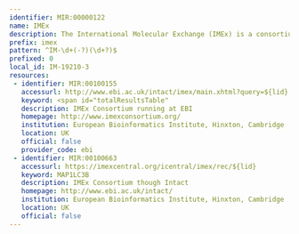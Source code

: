 ```yaml
---
identifier: MIR:00000122
name: IMEx
description: The International Molecular Exchange (IMEx) is a consortium of molecular interaction databases which collaborate to share manual curation efforts and provide accessibility to multiple information sources.
prefix: imex
pattern: ^IM-\d+(-?)(\d+?)$
prefixed: 0
local_id: IM-19210-3
resources:
 - identifier: MIR:00100155
   accessurl: http://www.ebi.ac.uk/intact/imex/main.xhtml?query=${lid}
   keyword: <span id="totalResultsTable"
   description: IMEx Consortium running at EBI
   homepage: http://www.imexconsortium.org/
   institution: European Bioinformatics Institute, Hinxton, Cambridge
   location: UK
   official: false
   provider_code: ebi
 - identifier: MIR:00100663
   accessurl: https://imexcentral.org/icentral/imex/rec/${lid}
   keyword: MAP1LC3B
   description: IMEx Consortium though Intact
   homepage: http://www.ebi.ac.uk/intact/
   institution: European Bioinformatics Institute, Hinxton, Cambridge
   location: UK
   official: false
---
```

